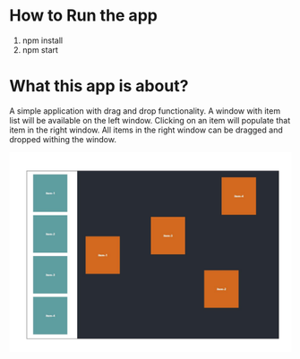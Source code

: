 # How to Run the app
1. npm install
2. npm start

# What this app is about?
A simple application with drag and drop functionality.
A window with item list will be available on the left window.
Clicking on an item will populate that item in the right window.
All items in the right window can be dragged and dropped withing the window.

![alt text](https://github.com/AshishAgarwal2101/draggable-app/blob/master/public/sample.JPG?raw=true)
